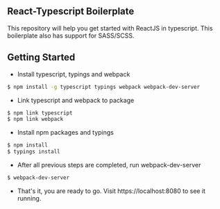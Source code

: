 ## React-Typescript Boilerplate


This repository will help you get started with ReactJS in typescript. This boilerplate also has support for SASS/SCSS.

## Getting Started
- Install typescript, typings and webpack
```sh
$ npm install -g typescript typings webpack webpack-dev-server
```
- Link typescript and webpack to package
```sh
$ npm link typescript
$ npm link webpack
```
- Install npm packages and typings
```sh
$ npm install
$ typings install
```
- After all previous steps are completed, run webpack-dev-server
```sh
$ webpack-dev-server
```
- That's it, you are ready to go. Visit https://localhost:8080 to see it running.

